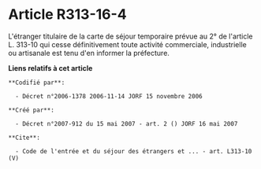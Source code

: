 # Article R313-16-4

L'étranger titulaire de la carte de séjour temporaire prévue au 2° de l'article L. 313-10 qui cesse définitivement toute
activité commerciale, industrielle ou artisanale est tenu d'en informer la préfecture.

**Liens relatifs à cet article**

	**Codifié par**:

	  - Décret n°2006-1378 2006-11-14 JORF 15 novembre 2006

	**Créé par**:

	  - Décret n°2007-912 du 15 mai 2007 - art. 2 () JORF 16 mai 2007

	**Cite**:

	  - Code de l'entrée et du séjour des étrangers et ... - art. L313-10 (V)
